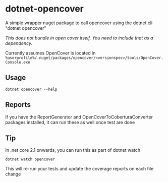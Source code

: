 # dotnet-opencover

A simple wrapper nuget package to call opencover using the dotnet cli "dotnet opencover"

_This does not bundle in open cover itself. You need to include that as a dependency._

Currently assumes OpenCover is located in `%userprofile%/.nuget/packages/opencover/<versionspec>/tools/OpenCover.Console.exe`

## Usage

`dotnet opencover --help`

## Reports

If you have the ReportGenerator and OpenCoverToCoberturaConverter packages installed, it can run these as well once test are done

## Tip

In .net core 2.1 onwards, you can run this as part of dotnet watch

`dotnet watch opencover`

This will re-run your tests and update the coverage reports on each file change
